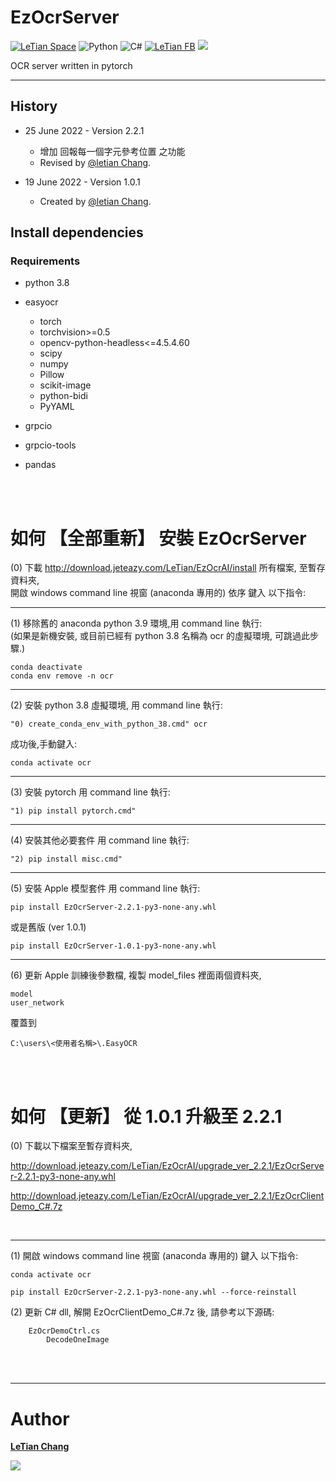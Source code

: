 # EzOcrServer
[![LeTian Space](https://img.shields.io/badge/GitHub-100000?style=for-the-badge&logo=github&logoColor=white)](https://lloydztw.github.io/mysite/)
![Python](https://img.shields.io/badge/python-3670A0?style=for-the-badge&logo=python&logoColor=ffdd54)
![C#](https://img.shields.io/badge/c%23-%23239120.svg?style=for-the-badge&logo=c-sharp&logoColor=white)
[![LeTian FB](https://img.shields.io/badge/Facebook-1877F2?style=for-the-badge&logo=facebook&logoColor=white)](https://www.facebook.com/letian.chang)
[![](https://img.shields.io/badge/Gmail-D14836?style=for-the-badge&logo=gmail&logoColor=white)](mailto:lloydz.tw@gmail.com)

OCR server written in pytorch

------------------------------------------------------------------

## History
- 25 June 2022 - Version 2.2.1
    - 增加 回報每一個字元參考位置 之功能
    - Revised by [@letian Chang](https://lloydztw.github.io/mysite/).

- 19 June 2022 - Version 1.0.1
    - Created by [@letian Chang](https://lloydztw.github.io/mysite/).

## Install dependencies
### Requirements
- python 3.8
- easyocr
    - torch
    - torchvision>=0.5
    - opencv-python-headless<=4.5.4.60
    - scipy
    - numpy
    - Pillow
    - scikit-image
    - python-bidi
    - PyYAML

- grpcio
- grpcio-tools
- pandas

<br/><br/>

# 如何 【全部重新】 安裝 EzOcrServer
(0) 下載 http://download.jeteazy.com/LeTian/EzOcrAI/install 所有檔案, 至暫存資料夾, <br/>
開啟 windows command line 視窗 (anaconda 專用的) 
依序 鍵入 以下指令:

------------------------------------------------------------------
(1) 移除舊的 anaconda python 3.9 環境,用 command line 執行: <br/>
    (如果是新機安裝, 或目前已經有 python 3.8 名稱為 ocr 的虛擬環境, 可跳過此步驟.)
```
conda deactivate
conda env remove -n ocr
```
------------------------------------------------------------------
(2) 安裝 python 3.8 虛擬環境, 
    用 command line 執行:
```
"0) create_conda_env_with_python_38.cmd" ocr
```
成功後,手動鍵入:
```    
conda activate ocr
```
------------------------------------------------------------------
(3) 安裝 pytorch
    用 command line 執行:
```
"1) pip install pytorch.cmd"
```
------------------------------------------------------------------
(4) 安裝其他必要套件
    用 command line 執行:
```
"2) pip install misc.cmd"
```
------------------------------------------------------------------
(5) 安裝 Apple 模型套件
    用 command line 執行:
```
pip install EzOcrServer-2.2.1-py3-none-any.whl
```
或是舊版 (ver 1.0.1)
```
pip install EzOcrServer-1.0.1-py3-none-any.whl
```
------------------------------------------------------------------
(6) 更新 Apple 訓練後參數檔,
    複製 model_files 裡面兩個資料夾, 

    model
    user_network

覆蓋到 
    
    C:\users\<使用者名稱>\.EasyOCR

<br/><br/>
# 如何 【更新】 從 1.0.1 升級至 2.2.1
(0) 下載以下檔案至暫存資料夾, <br/>

http://download.jeteazy.com/LeTian/EzOcrAI/upgrade_ver_2.2.1/EzOcrServer-2.2.1-py3-none-any.whl

http://download.jeteazy.com/LeTian/EzOcrAI/upgrade_ver_2.2.1/EzOcrClientDemo_C#.7z

<br/>

------------------------------------------------------------------
(1) 開啟 windows command line 視窗 (anaconda 專用的) 
    鍵入 以下指令:
```
conda activate ocr

pip install EzOcrServer-2.2.1-py3-none-any.whl --force-reinstall
```

(2) 更新 C# dll,
    解開 EzOcrClientDemo_C#.7z 後, 
    請參考以下源碼:

        EzOcrDemoCtrl.cs 
	        DecodeOneImage

<br/><br/>

------------------------------------------------------------------
# Author
**[LeTian Chang](mailto:lloydz.tw@gmail.com)**
<br/>

![](https://scontent.fkhh1-2.fna.fbcdn.net/v/t1.6435-9/94496580_3289259774417998_6021738680945737728_n.jpg?_nc_cat=108&ccb=1-7&_nc_sid=174925&_nc_ohc=58aiZPHed7gAX_6vKw5&_nc_ht=scontent.fkhh1-2.fna&oh=00_AT8By9vZ7G_MIRGxsr_sPpJdVepuxVMk8szf0ts3L1U7Ig&oe=62FD3DAD)    
